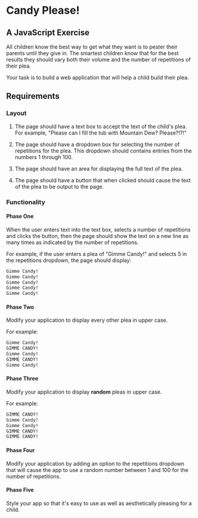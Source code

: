 # Candy Please!

## A JavaScript Exercise

All children know the best way to get what they want is to pester their parents until they give in. The smartest children know that for the best results they should vary both their volume and the number of repetitions of their plea.

Your task is to build a web application that will help a child build their plea.

## Requirements

### Layout

1. The page should have a text box to accept the text of the child's plea. For example, "Please can I fill the tub with Mountain Dew? Please?!?!"

1. The page should have a dropdown box for selecting the number of repetitions for the plea. This dropdown should contains entries from the numbers 1 through 100.

1. The page should have an area for displaying the full text of the plea.

1. The page should have a button that when clicked should cause the text of the plea to be output to the page.

### Functionality

#### Phase One

 When the user enters text into the text box, selects a number of repetitions and clicks the button, then the page should show the text on a new line as many times as indicated by the number of repetitions.

For example, if the user enters a plea of "Gimme Candy!" and selects 5 in the repetitions dropdown, the page should display:

```html
Gimme Candy!
Gimme Candy!
Gimme Candy!
Gimme Candy!
Gimme Candy!
```

#### Phase Two

Modify your application to display every other plea in upper case.

For example:

```html
Gimme Candy!
GIMME CANDY!
Gimme Candy!
GIMME CANDY!
Gimme Candy!
```

#### Phase Three

Modify your application to display **random** pleas in upper case.

For example:

```html
GIMME CANDY!
Gimme Candy!
Gimme Candy!
GIMME CANDY!
GIMME CANDY!
```

#### Phase Four

Modify your application by adding an option to the repetitions dropdown that will cause the app to use a random number between 1 and 100 for the number of repetitions.

#### Phase Five

Style your app so that it's easy to use as well as aesthetically pleasing for a child.
